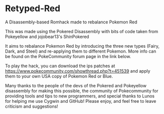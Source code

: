 # Retyped-Red
A Disassembly-based Romhack made to rebalance Pokemon Red

This was made using the Pokered Disassembly with bits of code taken from Pokeyellow and jojobear13's ShinPokered

It aims to rebalance Pokemon Red by introducing the three new types (Fairy, Dark, and Steel) and re-applying them to different Pokemon. More info can be found on the PokeCommunity forum page in the link below.

To play the hack, you can download the ips patches at https://www.pokecommunity.com/showthread.php?t=451539 and apply them to your own USA copy of Pokemon Red or Blue.

Many thanks to the people of the devs of the Pokered and Pokeyellow disassembly for making this possible, the community of Pokecommunity for providing tools and tips to new programmers, and special thanks to Lunos for helping me use Cygwin and GitHub! Please enjoy, and feel free to leave criticism and suggestions!
